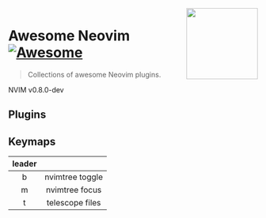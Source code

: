 <img src="https://neovim.io/logos/neovim-mark-flat.png" align="right" width="144" />

# Awesome Neovim [![Awesome](https://cdn.rawgit.com/sindresorhus/awesome/d7305f38d29fed78fa85652e3a63e154dd8e8829/media/badge.svg)](https://github.com/sindresorhus/awesome)


> Collections of awesome Neovim plugins. 


NVIM v0.8.0-dev

## Plugins


## Keymaps

| leader |           |
| :---:    | :-: 
| b | nvimtree toggle  |
| m | nvimtree focus   |
| t |  telescope files |

